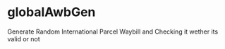 # globalAwbGen
Generate Random International Parcel Waybill and Checking it wether its valid or not
